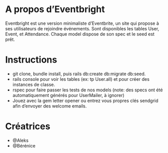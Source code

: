 # A propos d’Eventbright
Eventbright est une version minimaliste d’Eventbrite, un site qui propose à ses utilisateurs de rejoindre événements. Sont disponibles les tables User, Event, et Attendance. Chaque model dispose de son spec et le seed est prêt.

# Instructions
- git clone, bundle install, puis rails db:create db:migrate db:seed. 
- rails console pour voir les tables (ex: tp User.all) et pour créer des instances de classe.
- rspec pour faire passer les tests de nos models (note: des specs ont été automatiquement générés pour UserMailer, à ignorer)
- Jouez avec la gem letter opener ou entrez vous propres clés sendgrid afin d’envoyer des welcome emails.

# Créatrices
- @Aleks
- @Bérénice
